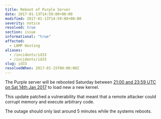 ```yaml
---
title: Reboot of Purple Server
date: 2017-01-13T14:59:00+00:00
modified: 2017-01-13T14:59:00+00:00
severity: notice
resolved: true
section: issue
informational: "true"
affected:
  - LAMP Hosting
aliases:
  - /incidents/id33
  - /incidents/id33
slug: id33
resolvedWhen: 2017-01-15T00:00:00Z
---
```


The Purple server will be rebooted Saturday between [21:00 and 23:59 UTC on Sat 14th Jan 2017](https://www.timeanddate.com/worldclock/fixedtime.html?iso=20170114T21&ah=3) to load new a new kernel.

This update patched a vulnerability that meant that a remote attacker could corrupt memory and execute arbitrary code.

The outage should only last around 5 minutes while the systems reboots.

